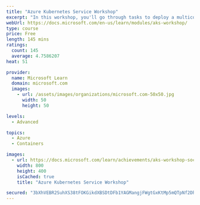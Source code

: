 ```yaml
---
title: "Azure Kubernetes Service Workshop"
excerpt: "In this workshop, you'll go through tasks to deploy a multicontainer application to Kubernetes on Azure Kubernetes Service (AKS)."
webUrl: https://docs.microsoft.com/en-us/learn/modules/aks-workshop/
type: course
price: Free
length: 145 mins
ratings:
  count: 145
  average: 4.7586207
heat: 51

provider:
  name: Microsoft Learn
  domain: microsoft.com
  images:
    - url: /assets/images/organizations/microsoft.com-50x50.jpg
      width: 50
      height: 50

levels:
  - Advanced

topics:
  - Azure
  - Containers

images:
  - url: https://docs.microsoft.com/learn/achievements/aks-workshop-social.png
    width: 800
    height: 400
    isCached: true
    title: "Azure Kubernetes Service Workshop"

secured: "3bXhVEBR2SuhXS38tFOKGikdXBSDtDFb1YAGMangjFWgtGxKtMp5mQTpNf2Dhss6bwEaaG9LMyz6hizrfflMHN3ZTsAqV1tCgTygGl9rM7iknhy4eDMTXB/tQ8B+2HnZSeajesUQqiQE3OkkTUfJmz6lsYHtzp+1PbjzxGORvVvDGt/5MZ/kGDjyjVOdrZK9k+JE7Z3a74U3821Gq2rhmfIRjVecg7EJV7FT8t4Ww83MrK2YYeDdpvrp1KwZ0ncD4jusTDRInNSyVrauadMoJc0SI4xkdGmZBdcWLX2fly3QDUhBCFzyeeicCTbxWaFT2LZ1OTy/3IQenP0ZD4LHaOH+V/afRhE7LMKecVhueyKeSh9uP3MMnrUxhWLzJnoLuKBpA7P2YP7yyfLFS/pnCw==;piBm+KkhJYDacHR83rFyWQ=="
---
```


